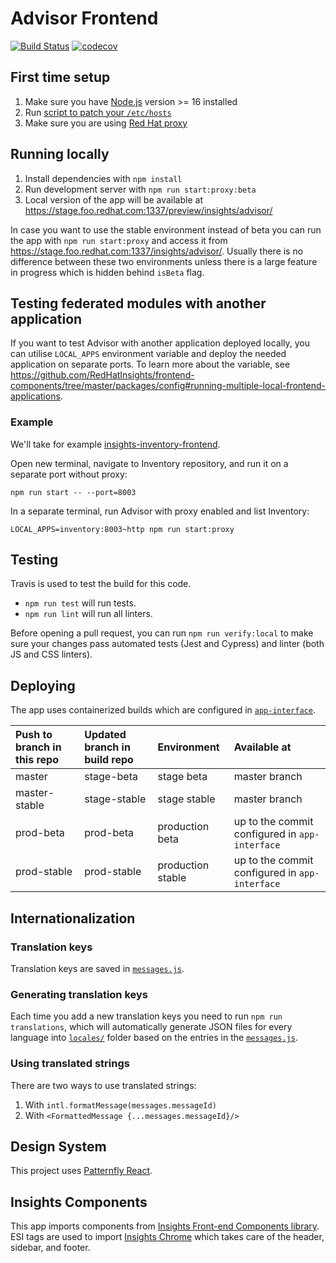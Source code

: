 # Advisor Frontend

[![Build Status](https://travis-ci.com/RedHatInsights/insights-advisor-frontend.svg?branch=master)](https://app.travis-ci.com/github/RedHatInsights/insights-advisor-frontend) [![codecov](https://codecov.io/github/RedHatInsights/insights-advisor-frontend/branch/master/graph/badge.svg?token=g9fj8a4SW9)](https://codecov.io/github/RedHatInsights/insights-advisor-frontend)

## First time setup
1. Make sure you have [Node.js](https://nodejs.org/en/) version >= 16 installed
2. Run [script to patch your `/etc/hosts`](https://github.com/RedHatInsights/insights-proxy/blob/master/scripts/patch-etc-hosts.sh)
3. Make sure you are using [Red Hat proxy](http://hdn.corp.redhat.com/proxy.pac)

## Running locally
1. Install dependencies with `npm install`
2. Run development server with `npm run start:proxy:beta`
3. Local version of the app will be available at https://stage.foo.redhat.com:1337/preview/insights/advisor/

In case you want to use the stable environment instead of beta you can run the app with `npm run start:proxy` and access it from https://stage.foo.redhat.com:1337/insights/advisor/. Usually there is no difference between these two environments unless there is a large feature in progress which is hidden behind `isBeta` flag.

## Testing federated modules with another application

If you want to test Advisor with another application deployed locally, you can utilise `LOCAL_APPS` environment variable and deploy the needed application on separate ports. To learn more about the variable, see https://github.com/RedHatInsights/frontend-components/tree/master/packages/config#running-multiple-local-frontend-applications.

### Example

We'll take for example [insights-inventory-frontend](https://github.com/RedHatInsights/insights-inventory-frontend).

Open new terminal, navigate to Inventory repository, and run it on a separate port without proxy:

```
npm run start -- --port=8003
```

In a separate terminal, run Advisor with proxy enabled and list Inventory:

```
LOCAL_APPS=inventory:8003~http npm run start:proxy
```

## Testing
Travis is used to test the build for this code.
- `npm run test` will run tests.
- `npm run lint` will run all linters.

Before opening a pull request, you can run `npm run verify:local` to make sure your changes pass automated tests (Jest and Cypress) and linter (both JS and CSS linters).

## Deploying
The app uses containerized builds which are configured in [`app-interface`](https://gitlab.cee.redhat.com/service/app-interface/-/blob/master/data/services/insights/advisor/deploy.yml).

| Push to branch in this repo  | Updated branch in build repo  | Environment       | Available at
| :--------------------------- | :---------------------------- | :---------------- | :-----------
| master                       | stage-beta                    | stage beta        | master branch
| master-stable                | stage-stable                  | stage stable      | master branch
| prod-beta                    | prod-beta                     | production beta   | up to the commit configured in `app-interface`
| prod-stable                  | prod-stable                   | production stable | up to the commit configured in `app-interface`

## Internationalization

### Translation keys
Translation keys are saved in [`messages.js`](https://github.com/RedHatInsights/insights-advisor-frontend/blob/master/src/Messages.js).

### Generating translation keys
Each time you add a new translation keys you need to run `npm run translations`, which will automatically generate JSON files for every language into [`locales/`](https://github.com/RedHatInsights/insights-advisor-frontend/tree/master/locales) folder based on the entries in the [`messages.js`](https://github.com/RedHatInsights/insights-advisor-frontend/blob/master/src/Messages.js).

### Using translated strings
There are two ways to use translated strings:
1. With `intl.formatMessage(messages.messageId)`
2. With `<FormattedMessage {...messages.messageId}/>`

## Design System
This project uses [Patternfly React](https://github.com/patternfly/patternfly-react).

## Insights Components
This app imports components from [Insights Front-end Components library](https://github.com/RedHatInsights/frontend-components). ESI tags are used to import [Insights Chrome](https://github.com/RedHatInsights/insights-chrome) which takes care of the header, sidebar, and footer.
